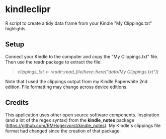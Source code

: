# kindleclipr
R script to create a tidy data frame from your Kindle "My Clippings.txt" highlights.


## Setup
Connect your Kindle to the computer and copy the "My Clippings.txt" file. Then use the readr package to extract the file:

> *clippings_txt <- readr::read_file(here::here("data/My Clippings.txt"))*

Note that I used the clippings output from my Kindle Paperwhite 2nd edition. File formatting may change across device editions.


## Credits

This application uses other open source software components. Inspiration (and a lot of the regex syntax) from the **kindle_notes** package (https://github.com/RMHogervorst/kindle_notes). My Kindle's clippings file format had changed since the creation of that package.
